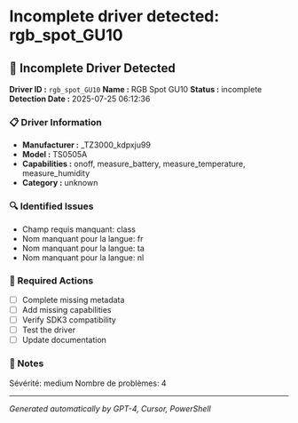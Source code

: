 # Incomplete driver detected: rgb_spot_GU10

## 🚨 Incomplete Driver Detected

**Driver ID :** `rgb_spot_GU10`
**Name :** RGB Spot GU10
**Status :** incomplete
**Detection Date :** 2025-07-25 06:12:36

### 📋 Driver Information
- **Manufacturer :** _TZ3000_kdpxju99
- **Model :** TS0505A
- **Capabilities :** onoff, measure_battery, measure_temperature, measure_humidity
- **Category :** unknown

### 🔍 Identified Issues
- Champ requis manquant: class
- Nom manquant pour la langue: fr
- Nom manquant pour la langue: ta
- Nom manquant pour la langue: nl

### 🎯 Required Actions
- [ ] Complete missing metadata
- [ ] Add missing capabilities
- [ ] Verify SDK3 compatibility
- [ ] Test the driver
- [ ] Update documentation

### 📝 Notes
Sévérité: medium
Nombre de problèmes: 4

---
*Generated automatically by GPT-4, Cursor, PowerShell*


